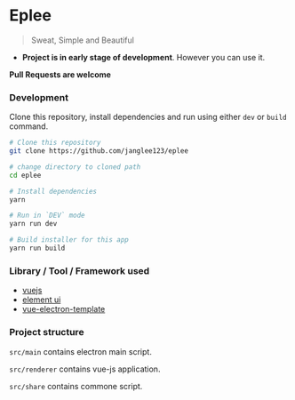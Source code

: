 # **Eplee**
> Sweat, Simple and Beautiful

- **Project is in early stage of development**. However you can use it. 

**Pull Requests are welcome**

### Development

Clone this repository, install dependencies and run using either `dev` or `build` command.

```bash
# Clone this repository
git clone https://github.com/janglee123/eplee

# change directory to cloned path
cd eplee

# Install dependencies
yarn 

# Run in `DEV` mode
yarn run dev

# Build installer for this app
yarn run build
```
### Library / Tool / Framework used
- [vuejs](https://vuejs.org/)
- [element ui](https://element.eleme.io/#/en-US)
- [vue-electron-template](https://github.com/mubaidr/vue-electron-template) 

### Project structure

`src/main` contains electron main script.

`src/renderer` contains vue-js application.

`src/share` contains commone script.

